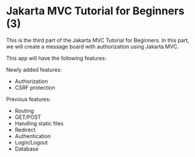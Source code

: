 # Jakarta MVC Tutorial for Beginners (3)

This is the third part of the Jakarta MVC Tutorial for Beginners.
In this part, we will create a message board with authorization using Jakarta MVC.

This app will have the following features:

Newly added features:
- Authorization
- CSRF protection

Previous features:
- Routing
- GET/POST
- Handling static files
- Redirect
- Authentication
- Login/Logout
- Database

